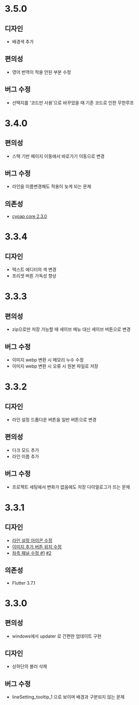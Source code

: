 # 3.5.0
## 디자인
* 배경색 추가
## 편의성
* 영어 번역이 적용 안된 부분 수정
## 버그 수정
* 선택지를 '코드만 사용'으로 바꾸었을 때 기존 코드로 인한 무한루프

# 3.4.0
## 편의성
* 스택 기반 페이지 이동에서 바로가기 이동으로 변경
## 버그 수정
* 라인을 이름변경해도 적용이 늦게 되는 문제
## 의존성
* [cyoap core 2.3.0](https://github.com/n7484443/cyoap_core/releases/tag/v2.3.0)

# 3.3.4
## 디자인
* 텍스트 에디터의 색 변경
* 프리셋 버튼 가독성 향상

# 3.3.3
## 편의성
* zip으로만 저장 가능할 때 세이브 메뉴 대신 세이브 버튼으로 변경
## 버그 수정
* 이미지 webp 변환 시 메모리 누수 수정
* 이미지 webp 변환 시 오류 시 원본 파일로 저장

# 3.3.2
## 디자인
* 라인 설정 드롭다운 버튼을 일반 버튼으로 변경
## 편의성
* 다크 모드 추가
* 라인 이름 추가
## 버그 수정
* 프로젝트 세팅에서 변화가 없음에도 저장 다이얼로그가 뜨는 문제

# 3.3.1
## 디자인
* [라인 설정 아이콘 수정](https://github.com/n7484443/cyoap_flutter/issues/35)
* [이미지 추가 버튼 위치 수정](https://github.com/n7484443/cyoap_flutter/issues/31)
* [좌측 패널 수정 #1](https://github.com/n7484443/cyoap_flutter/issues/22) [#2](https://github.com/n7484443/cyoap_flutter/issues/17)
## 의존성
* Flutter 3.7.1

# 3.3.0
## 편의성
* windows에서 updater 로 간편한 업데이트 구현
## 디자인
* 상하단의 블러 삭제
## 버그 수정
* lineSetting_tooltip_1 으로 보이며 배경과 구분되지 않는 문제
